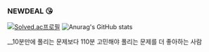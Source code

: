 ### NEWDEAL :kissing_heart:

[![Solved.ac프로필](http://mazassumnida.wtf/api/v2/generate_badge?boj=newdeal)](https://solved.ac/newdeal)
![Anurag's GitHub stats](https://github-readme-stats.vercel.app/api?username=newdeal123&show_icons=true&theme=radical)

__10분만에 풀리는 문제보다 110분 고민해야 풀리는 문제를 더 좋아하는 사람
